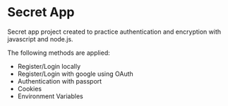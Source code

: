 # Secret App

Secret app project created to practice authentication and encryption with javascript and node.js.

The following methods are applied:

- Register/Login locally
- Register/Login with google using OAuth
- Authentication with passport
- Cookies
- Environment Variables
